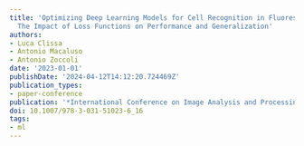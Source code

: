 ```yaml
---
title: 'Optimizing Deep Learning Models for Cell Recognition in Fluorescence Microscopy:
  The Impact of Loss Functions on Performance and Generalization'
authors:
- Luca Clissa
- Antonio Macaluso
- Antonio Zoccoli
date: '2023-01-01'
publishDate: '2024-04-12T14:12:20.724469Z'
publication_types:
- paper-conference
publication: '*International Conference on Image Analysis and Processing*'
doi: 10.1007/978-3-031-51023-6_16
tags:
- ml
---
```

